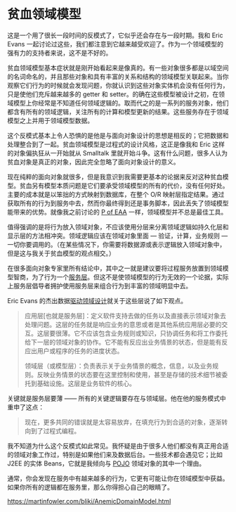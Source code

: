 # 贫血领域模型

这是一个用了很长一段时间的反模式了，它似乎还会存在与一段时期。我和 Eric Evans 一起讨论过这些，我们都注意到它越来越受欢迎了。作为一个领域模型的强有力的支持者来说，这不是不好的。

贫血领域模型基本症状就是刚开始看起来是像真的。有一些对象很多都是以域空间的名词命名的，并且那些对象和具有丰富的关系和结构的领域模型关联起来。当你观察它们行为的时候就会发现问题，你就认识到这些对象实体机会没有任何行为，只是使他们充斥越来越多的 getter 和 setter。的确在这些模型被设计之初，在领域模型上你经常是不知道任何领域逻辑的。取而代之的是一系列的服务对象，他们都含有所有的领域逻辑，关注所有的计算和模型更新的结果。这些服务存在于领域模型之上并用于领域模型数据。

这个反模式基本上令人恐惧的是他是与面向对象设计的思想是相反的；它把数据和处理整合到了一起。贫血领域模型是过程式的设计风格，这正是像我和 Eric 这样的对象偏执狂从一开始就从 Smalltalk 里就开始斗争。这有什么问题，很多人认为贫血对象是真正的对象，因此完全忽略了面向对象设计的意义。

现在纯粹的面向对象就很多，但是我意识到我需要更基本的论据来反对这种贫血模型。贫血另有模型本质问题是它们要承受领域模型的所有的代价，没有任何好处。主要的成本就是以笨拙的方式映射到数据库，在整个 O/R 映射层指定结果。通过获取所有的行为到服务中去，然而你最终得到还是事务脚本，因此丢失了领域模型能带来的优势。就像我之前讨论的 [P of EAA](https://martinfowler.com/books/eaa.html) 一样，领域模型并不总是最佳工具。

值得强调的是将行为放入领域对象，不应该使用分层来分离领域逻辑如持久化层和显示层的方法相冲突。领域逻辑应该在领域对象里面 — 验证，计算，业务规则 — 一切你要调用的。（在某些情况下，你需要将数据源或表示逻辑放入领域对象中，但是这与我关于贫血模型的观点相交。）

在很多面向对象专家里所有结论中，其中之一就是建议要将过程服务放置到领域模型智商，为了行为一个[服务层](https://martinfowler.com/eaaCatalog/serviceLayer.html)。但这不是使领域模型的行为无效的一个论据，实际上服务层倡导者拥护使用服务层来组合行为到丰富的领域明显中去。

Eric Evans 的杰出数据[驱动领域设计](http://domaindrivendesign.org/books/)就关于这些层说了如下观点。

> 应用层[也就是服务层]：定义软件支持去做的任务以及直接表示领域对象去处理问题。这层的任务就是响应业务的意思或者是其他系统应用层必要的交互。这层要很薄。它不应该包含业务规则或知识，只协调任务和将工作委托给下一层的领域对象的协作。它不能有反应出业务情景的状态，但是能有反应出用户或程序的任务的进度状态。
>
> 领域层（或模型层）：负责表示关于业务情景的概念，信息，以及业务规则。反映业务情景的状态要在这里控制和使用，甚至是存储的技术细节被委托到基础设施。这层是业务软件的核心。

关键就是服务层要薄 —— 所有的关键逻辑要存在与领域层。他在他的服务模式中重申了这点：

> 现在，更多共同的错误就是太容易放弃，在填充行为到合适的对象，逐渐转向到了过程式编程。

我不知道为什么这个反模式如此常见。我怀疑是由于很多人他们都没有真正用合适的领域对象工作过，特别是如果他们来及数据后台。一些技术都会遇见它；比如 J2EE 的实体 Beans，它就是我倾向与 [POJO](https://martinfowler.com/bliki/POJO.html) 领域对象的其中一个理由。

通常，你会发现在服务中有越来越多的行为，它更有可能让你在领域模型中获益。如果你所有的逻辑都在服务里，那么你得担心自己的眼睛了。



https://martinfowler.com/bliki/AnemicDomainModel.html